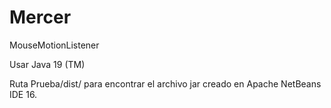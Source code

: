 # Mercer
MouseMotionListener

Usar Java 19 (TM)

Ruta Prueba/dist/ para encontrar el archivo jar creado en Apache NetBeans IDE 16.
